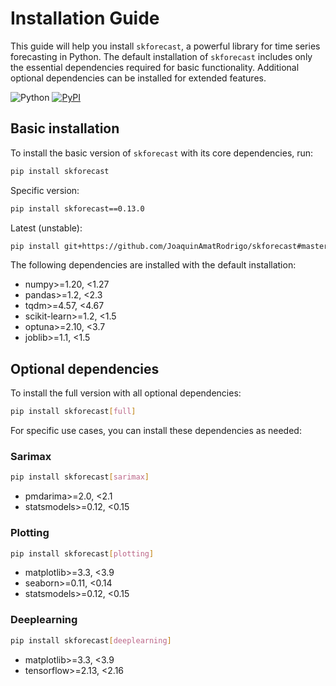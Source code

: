 # Installation Guide

This guide will help you install `skforecast`, a powerful library for time series forecasting in Python. The default installation of `skforecast` includes only the essential dependencies required for basic functionality. Additional optional dependencies can be installed for extended features.

![Python](https://img.shields.io/badge/python-3.9%20%7C%203.10%20%7C%203.11%20%7C%203.12-blue) [![PyPI](https://img.shields.io/pypi/v/skforecast)](https://pypi.org/project/skforecast/)


## **Basic installation**

To install the basic version of `skforecast` with its core dependencies, run:

```bash
pip install skforecast
```

Specific version:

```bash
pip install skforecast==0.13.0
```

Latest (unstable):

```bash
pip install git+https://github.com/JoaquinAmatRodrigo/skforecast#master
```

The following dependencies are installed with the default installation:

+ numpy>=1.20, <1.27
+ pandas>=1.2, <2.3
+ tqdm>=4.57, <4.67
+ scikit-learn>=1.2, <1.5
+ optuna>=2.10, <3.7
+ joblib>=1.1, <1.5


## **Optional dependencies**

To install the full version with all optional dependencies:

```bash
pip install skforecast[full]
```

For specific use cases, you can install these dependencies as needed:

### Sarimax

```bash
pip install skforecast[sarimax]
```

+ pmdarima>=2.0, <2.1
+ statsmodels>=0.12, <0.15


### Plotting

```bash
pip install skforecast[plotting]
```

+ matplotlib>=3.3, <3.9
+ seaborn>=0.11, <0.14
+ statsmodels>=0.12, <0.15


### Deeplearning

```bash
pip install skforecast[deeplearning]
```

+ matplotlib>=3.3, <3.9
+ tensorflow>=2.13, <2.16